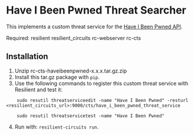 # Have I Been Pwned Threat Searcher

This implements a custom threat service for the
[Have I Been Pwned API](https://haveibeenpwned.com/API/v2).

Required:
resilient
resilient_circuits
rc-webserver
rc-cts

## Installation
1. Unzip rc-cts-haveibeenpwned-x.x.x.tar.gz.zip
2. Install this tar.gz package with `pip`.
3. Use the following commands to register this custom threat service with Resilient and test it:
```
    sudo resutil threatserviceedit -name "Have I Been Pwned" -resturl <resilient_circuits_url>:9000/cts/have_i_been_pwned_threat_service

    sudo resutil threatservicetest -name "Have I Been Pwned"
```

4. Run with: `resilient-circuits run`.
